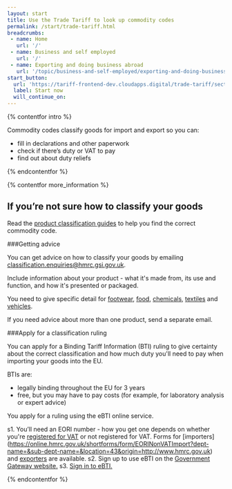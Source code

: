 ```yaml
---
layout: start
title: Use the Trade Tariff to look up commodity codes
permalink: /start/trade-tariff.html
breadcrumbs:
 - name: Home
   url: '/'
 - name: Business and self employed
   url: '/'
 - name: Exporting and doing business abroad
   url: '/topic/business-and-self-employed/exporting-and-doing-business-abroad.html'
start_button:
  url: 'https://tariff-frontend-dev.cloudapps.digital/trade-tariff/sections'
  label: Start now
  will_continue_on: 
---
```

{% contentfor intro %}

Commodity codes classify goods for import and export so you can:

* fill in declarations and other paperwork
* check if there’s duty or VAT to pay
* find out about duty reliefs

{% endcontentfor %}

{% contentfor more_information %}

## If you’re not sure how to classify your goods

Read the [product classification guides](https://www.gov.uk/government/collections/classification-of-goods) to help you find the correct commodity code.

###Getting advice

You can get advice on how to classify your goods by emailing <classification.enquiries@hmrc.gsi.gov.uk>.

Include information about your product - what it's made from, its use and function, and how it's presented or packaged.

You need to give specific detail for [footwear](https://www.gov.uk/guidance/classifying-footwear#further-information), [food](https://www.gov.uk/guidance/classifying-edible-vegetables-roots-and-tubers#further-information), [chemicals](https://www.gov.uk/guidance/classifying-organic-chemicals#further-information), [textiles](https://www.gov.uk/guidance/classifying-textile-apparel#further-information) and [vehicles](https://www.gov.uk/guidance/classifying-vehicles#further-information).

If you need advice about more than one product, send a separate email.

###Apply for a classification ruling

You can apply for a Binding Tariff Information (BTI) ruling to give certainty about the correct classification and how much duty you'll need to pay when importing your goods into the EU.

BTIs are:

- legally binding throughout the EU for 3 years
- free, but you may have to pay costs (for example, for laboratory analysis or expert advice)

You apply for a ruling using the eBTI online service.

s1. You’ll need an EORI number - how you get one depends on whether you're [registered for VAT](https://online.hmrc.gov.uk/shortforms/form/EORIVAT) or not registered for VAT. Forms for [importers] (https://online.hmrc.gov.uk/shortforms/form/EORINonVATImport?dept-name=&sub-dept-name=&location=43&origin=http://www.hmrc.gov.uk) and [exporters](https://online.hmrc.gov.uk/shortforms/form/EORIVAT) are available.
s2. Sign up to use eBTI on the [Government Gateway website.](http://www.gateway.gov.uk/)
s3. [Sign in to eBTI.](https://secure.hmce.gov.uk/ecom/login/index.html)

{% endcontentfor %}
